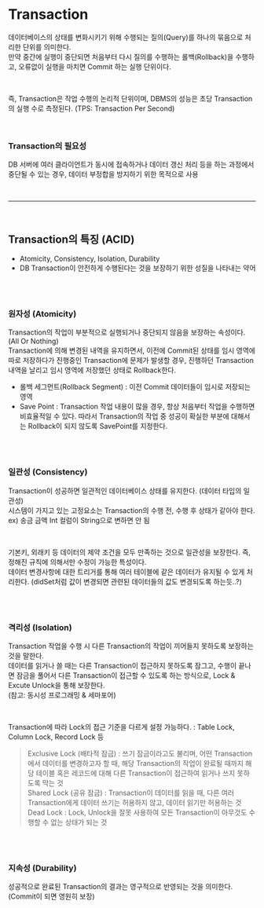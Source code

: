 # Transaction
데이터베이스의 상태를 변화시키기 위해 수행되는 질의(Query)를 하나의 묶음으로 처리한 단위를 의미한다. <br/>
만약 중간에 실행이 중단되면 처음부터 다시 질의를 수행하는 롤백(Rollback)을 수행하고, 오류없이 실행을 마치면 Commit 하는 실행 단위이다.

<br/>

즉, Transaction은 작업 수행의 논리적 단위이며, DBMS의 성능은 초당 Transaction의 실행 수로 측정된다. (TPS: Transaction Per Second)

<br/>

### Transaction의 필요성
DB 서버에 여러 클라이언트가 동시에 접속하거나 데이터 갱신 처리 등을 하는 과정에서 중단될 수 있는 경우, 데이터 부정합을 방지하기 위한 목적으로 사용

<br/>

---

<br/>

## Transaction의 특징 (ACID)
* Atomicity, Consistency, Isolation, Durability
* DB Transaction이 안전하게 수행된다는 것을 보장하기 위한 성질을 나타내는 약어

<br/>
<br/>

### 원자성 (Atomicity)
Transaction의 작업이 부분적으로 실행되거나 중단되지 않음을 보장하는 속성이다. (All Or Nothing) <br/>
Transaction에 의해 변경된 내역을 유지하면서, 이전에 Commit된 상태를 임시 영역에 따로 저장하다가 진행중인 Transaction에 문제가 발생할 경우, 진행하던 Transaction 내역을 날리고 임시 영역에 저장했던 상태로 Rollback한다. <br/>
* 롤백 세그먼트(Rollback Segment) : 이전 Commit 데이터들이 임시로 저장되는 영역
* Save Point : Transaction 작업 내용이 많을 경우, 항상 처음부터 작업을 수행하면 비효율적일 수 있다. 따라서 Transaction의 작업 중 성공이 확실한 부분에 대해서는 Rollback이 되지 않도록 SavePoint를 지정한다.

<br/>
<br/>

### 일관성 (Consistency)
Transaction이 성공하면 일관적인 데이터베이스 상태를 유지한다. (데이터 타입의 일관성) <br/>
시스템이 가지고 있는 고정요소는 Transaction의 수행 전, 수행 후 상태가 같아야 한다. <br/>
ex) 송금 금액 Int 컬럼이 String으로 변하면 안 됨

<br/>

기본키, 외래키 등 데이터의 제약 조건을 모두 만족하는 것으로 일관성을 보장한다. 즉, 정해진 규칙에 의해서만 수정이 가능한 특성이다. <br/>
데이터 변경사항에 대한 트리거를 통해 여러 테이블에 같은 데이터가 유지될 수 있게 처리한다. (didSet처럼 값이 변경되면 관련된 데이터들의 값도 변경되도록 하는듯..?)

<br/>
<br/>

### 격리성 (Isolation)
Transaction 작업을 수행 시 다른 Transaction의 작업이 끼어들지 못하도록 보장하는 것을 말한다. <br/>
데이터를 읽거나 쓸 때는 다른 Transaction이 접근하지 못하도록 잠그고, 수행이 끝나면 잠금을 풀어서 다른 Transaction이 접근할 수 있도록 하는 방식으로, Lock & Excute Unlock을 통해 보장한다. <br/>
(참고: 동시성 프로그래밍 & 세마포어)

<br/>

Transaction에 따라 Lock의 접근 기준을 다르게 설정 가능하다. : Table Lock, Column Lock, Record Lock 등

> Exclusive Lock (배타적 잠금) : 쓰기 잠금이라고도 불리며, 어떤 Transaction에서 데이터를 변경하고자 할 때, 해당 Transaction의 작업이 완료될 때까지 해당 테이블 혹은 레코드에 대해 다른 Transaction이 접근하여 읽거나 쓰지 못하도록 막는 것 <br/>
> Shared Lock (공유 잠금) : Transaction이 데이터를 읽을 때, 다른 여러 Transaction에게 데이터 쓰기는 허용하지 않고, 데이터 읽기만 허용하는 것 <br/>
> Dead Lock : Lock, Unlock을 잘못 사용하여 모든 Transaction이 아무것도 수행할 수 없는 상태가 되는 것

<br/>
<br/>

### 지속성 (Durability)
성공적으로 완료된 Transaction의 결과는 영구적으로 반영되는 것을 의미한다. <br/>
(Commit이 되면 영원히 보장)